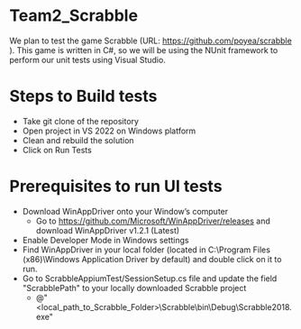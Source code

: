 # Team2_Scrabble
We plan to test the game Scrabble (URL: https://github.com/poyea/scrabble ).  This game is written in C#, so we will be using the NUnit framework to perform  our unit tests using Visual Studio. 

# Steps to Build tests
* Take git clone of the repository
* Open project in VS 2022 on Windows platform
* Clean and rebuild the solution
* Click on Run Tests

# Prerequisites to run UI tests
* Download WinAppDriver onto your Window’s computer 
  - Go to https://github.com/Microsoft/WinAppDriver/releases and download WinAppDriver v1.2.1 (Latest)
* Enable Developer Mode in Windows settings 
* Find WinAppDriver in your local folder (located in C:\Program Files (x86)\Windows Application Driver by default) and double click on it to run. 
* Go to ScrabbleAppiumTest/SessionSetup.cs file and update the field "ScrabblePath" to your locally downloaded Scrabble project
  - @"<local_path_to_Scrabble_Folder>\Scrabble\bin\Debug\Scrabble2018.exe"
